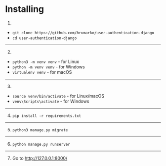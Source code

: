 # Installing
1. 
+ `git clone https://github.com/hrumarko/user-authentication-django`
+ `cd user-authentication-django`
---
2. 
  + `python3 -m venv venv` - for Linux
  + `python -m venv venv` - for Windows
  + `virtualenv venv` - for macOS
---
3. 
+ `source venv/bin/activate` - for Linux/macOS
+ `venv\Scripts\activate` - for Windows
---
4. `pip install -r requirements.txt`
---
5. `python3 manage.py migrate`
---
6. `python manage.py runserver`
---
7. Go to http://127.0.0.1:8000/
